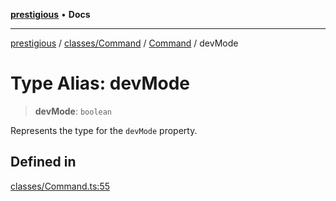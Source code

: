 [**prestigious**](../../../../../README.md) • **Docs**

***

[prestigious](../../../../../README.md) / [classes/Command](../../../README.md) / [Command](../README.md) / devMode

# Type Alias: devMode

> **devMode**: `boolean`

Represents the type for the `devMode` property.

## Defined in

[classes/Command.ts:55](https://github.com/LightBlueGamer/Prestigious/blob/0cab475f7a09d3ad5cc01bbd453a1ccfa07d4865/src/lib/classes/Command.ts#L55)
